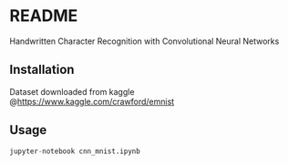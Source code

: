 # README

Handwritten Character Recognition with Convolutional Neural Networks 

## Installation

Dataset downloaded from kaggle @https://www.kaggle.com/crawford/emnist

## Usage

```python
jupyter-notebook cnn_mnist.ipynb
```
